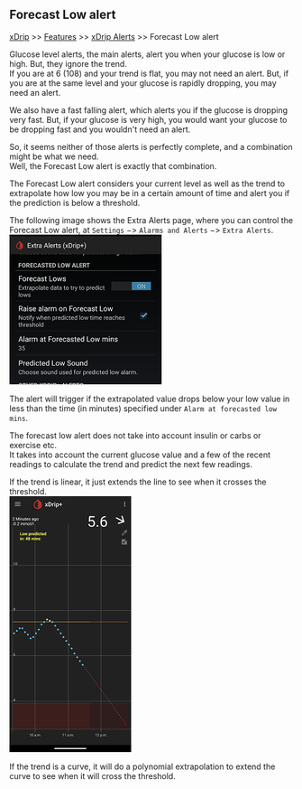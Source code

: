 ## Forecast Low alert
[xDrip](../../README.md) >> [Features](../Features_page.md) >> [xDrip Alerts](../Alerts_page.md) >> Forecast Low alert  
  
Glucose level alerts, the main alerts, alert you when your glucose is low or high.  But, they ignore the trend.  
If you are at 6 (108) and your trend is flat, you may not need an alert.  But, if you are at the same level and your glucose is rapidly dropping, you may need an alert.  
  
We also have a fast falling alert, which alerts you if the glucose is dropping very fast.  But, if your glucose is very high, you would want your glucose to be dropping fast and you wouldn't need an alert.  
  
So, it seems neither of those alerts is perfectly complete, and a combination might be what we need.  
Well, the Forecast Low alert is exactly that combination.  
  
The Forecast Low alert considers your current level as well as the trend to extrapolate how low you may be in a certain amount of time and alert you if the prediction is below a threshold.  
  
The following image shows the Extra Alerts page, where you can control the Forecast Low alert, at `Settings` &#8722;> `Alarms and Alerts` &#8722;> `Extra Alerts`.  
![](./images/ForecastLow.png)  
  
The alert will trigger if the extrapolated value drops below your low value in less than the time (in minutes) specified under `Alarm at forecasted low mins`.  
  
The forecast low alert does not take into account insulin or carbs or exercise etc.  
It takes into account the current glucose value and a few of the recent readings to calculate the trend and predict the next few readings.  
  
If the trend is linear, it just extends the line to see when it crosses the threshold.  
![](./images/ExtrapolateLinear.png)  
  
If the trend is a curve, it will do a polynomial extrapolation to extend the curve to see when it will cross the threshold.  
  
  
